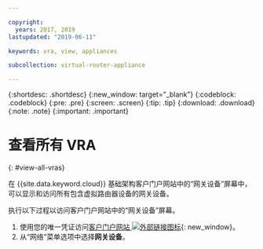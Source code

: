 ```yaml
---

copyright:
  years: 2017, 2019
lastupdated: "2019-06-11"

keywords: vra, view, appliances

subcollection: virtual-router-appliance

---
```


{:shortdesc: .shortdesc}
{:new_window: target="_blank"}
{:codeblock: .codeblock}
{:pre: .pre}
{:screen: .screen}
{:tip: .tip}
{:download: .download}
{:note: .note}
{:important: .important}

# 查看所有 VRA
{: #view-all-vras}

在 {{site.data.keyword.cloud}} 基础架构客户门户网站中的“网关设备”屏幕中，可以显示和访问所有包含虚拟路由器设备的网关设备。  

执行以下过程以访问客户门户网站中的“网关设备”屏幕。

1. 使用您的唯一凭证访问[客户门户网站 ![外部链接图标](../../icons/launch-glyph.svg "外部链接图标")](https://control.softlayer.com/){: new_window}。
2. 从“网络”菜单选项中选择**网关设备**。
